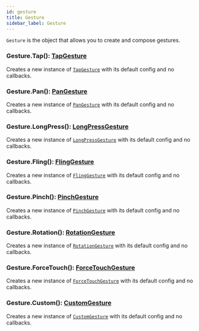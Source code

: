```yaml
---
id: gesture
title: Gesture
sidebar_label: Gesture
---
```


`Gesture` is the object that allows you to create and compose gestures.

### Gesture.Tap(): [TapGesture](./tap-gesture.md)

Creates a new instance of [`TapGesture`](./tap-gesture.md) with its default config and no callbacks.

### Gesture.Pan(): [PanGesture](./pan-gesture.md)

Creates a new instance of [`PanGesture`](./pan-gesture.md) with its default config and no callbacks.

### Gesture.LongPress(): [LongPressGesture](./long-press-gesture.md)

Creates a new instance of [`LongPressGesture`](./long-press-gesture.md) with its default config and no callbacks.

### Gesture.Fling(): [FlingGesture](./fling-gesture.md)

Creates a new instance of [`FlingGesture`](./fling-gesture.md) with its default config and no callbacks.

### Gesture.Pinch(): [PinchGesture](./pinch-gesture.md)

Creates a new instance of [`PinchGesture`](./pinch-gesture.md) with its default config and no callbacks.

### Gesture.Rotation(): [RotationGesture](./rotation-gesture.md)

Creates a new instance of [`RotationGesture`](./rotation-gesture.md) with its default config and no callbacks.

### Gesture.ForceTouch(): [ForceTouchGesture](./force-touch-gesture.md)

Creates a new instance of [`ForceTouchGesture`](./force-touch-gesture.md) with its default config and no callbacks.

### Gesture.Custom(): [CustomGesture](./custom-gesture.md)

Creates a new instance of [`CustomGesture`](./custom-gesture.md) with its default config and no callbacks.
